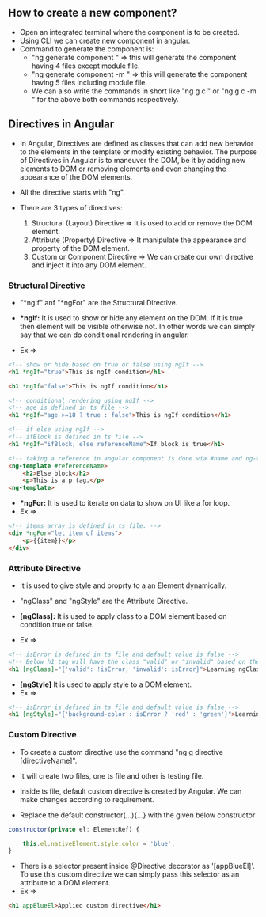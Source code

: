 
## How to create a new component?

* Open an integrated terminal where the component is to be created.
* Using CLI we can create new component in angular.
* Command to generate the component is:
    * "ng generate component <component-name>" => this will generate the component having 4 files except module file.
    * "ng generate component -m <component-name>" => this will generate the component having 5 files including module file.
    * We can also write the commands in short like "ng g c <component-name>" or "ng g c -m <component-name>" for the above both commands respectively.


## Directives in Angular

* In Angular, Directives are defined as classes that can add new behavior to the elements in the template or modify existing behavior. The purpose of Directives in Angular is to maneuver the DOM, be it by adding new elements to DOM or removing elements and even changing the appearance of the DOM elements.
* All the directive starts with "ng".

* There are 3 types of directives:
    1. Structural (Layout) Directive => It is used to add or remove the DOM element.
    2. Attribute (Property) Directive => It manipulate the appearance and property of the DOM element.
    3. Custom or Component Directive => We can create our own directive and inject it into any DOM element.

### Structural Directive
* "*ngIf" anf "*ngFor" are the Structural Directive.

* <b>*ngIf:</b> It is used to show or hide any element on the DOM. If it is true then element will be visible otherwise not. In other words we can simply say that we can do conditional rendering in angular.
* Ex => 
```html
<!-- show or hide based on true or false using ngIf -->
<h1 *ngIf="true">This is ngIf condition</h1>

<h1 *ngIf="false">This is ngIf condition</h1>

<!-- conditional rendering using ngIf -->
<!-- age is defined in ts file -->
<h1 *ngIf="age >=18 ? true : false">This is ngIf condition</h1>

<!-- if else using ngIf -->
<!-- ifBlock is defined in ts file -->
<h1 *ngIf="ifBlock; else referenceName">If block is true</h1>

<!-- taking a reference in angular component is done via #name and ng-template tags shown below -->
<ng-template #referenceName>
    <h2>Else block</h2>
    <p>This is a p tag.</p>
<ng-template>

```

* <b>*ngFor:</b> It is used to iterate on data to show on UI like a for loop.
* Ex =>
```html
<!-- items array is defined in ts file. -->
<div *ngFor="let item of items">
    <p>{{item}}</p>
</div>
```


### Attribute Directive

* It is used to give style and proprty to a an Element dynamically.
* "ngClass" and "ngStyle" are the Attribute Directive.

* <b>[ngClass]:</b> It is used to apply class to a DOM element based on condition true or false.
* Ex =>
```html
<!-- isError is defined in ts file and default value is false -->
<!-- Below h1 tag will have the class "valid" or "invalid" based on the value of "isError"  -->
<h1 [ngClass]="{'valid': !isError, 'invalid': isError}">Learning ngClass</h1>
```

* <b>[ngStyle]</b> It is used to apply style to a DOM element.
* Ex =>
```html
<!-- isError is defined in ts file and default value is false -->
<h1 [ngStyle]="{'background-color': isError ? 'red' : 'green'}">Learning ngStyle</h1>
```


### Custom Directive
* To create a custom directive use the command "ng g directive [directiveName]".
* It will create two files, one ts file and other is testing file.

* Inside ts file, default custom directive is created by Angular. We can make changes according to requirement.

* Replace the default constructor(...){...} with the given below constructor
```js
constructor(private el: ElementRef) {

    this.el.nativeElement.style.color = 'blue';
}
```
* There is a selector present inside @Directive decorator as '[appBlueEl]'. To use this custom directive we can simply pass this selector as an attribute to a DOM element.
* Ex =>
```html
<h1 appBlueEl>Applied custom directive</h1>
```